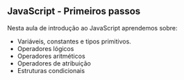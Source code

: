 ## JavaScript - Primeiros passos

Nesta aula de introdução ao JavaScript aprendemos sobre:
- Variáveis, constantes e tipos primitivos.
- Operadores lógicos
- Operadores aritméticos
- Operadores de atribuição
- Estruturas condicionais

